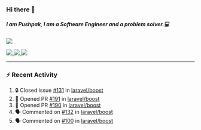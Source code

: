 ### Hi there 👋

##### I am Pushpak, I am a Software Engineer and a problem solver.💻

<a href='https://twitter.com/pushpak1300'><a href="https://pushpak1300.me/" target="_blank">
  <img src="https://img.shields.io/badge/website-%23E34F26.svg?&style=for-the-badge" />
</a> 
 
 <a href="https://twitter.com/pushpak1300" target="_blank">
  <img src="https://img.shields.io/badge/twitter-%231DA1F2.svg?&style=for-the-badge&logo=twitter&logoColor=white" />
</a> 

<a href="https://www.linkedin.com/in/pushpak-c-286b17b1/" target="_blank">
  <img src="https://img.shields.io/badge/linkedin-%230077B5.svg?&style=for-the-badge&logo=linkedin&logoColor=white" />
</a> 

<a href="https://dev.to/pushpak1300/" target="_blank">
  <img src="http://img.shields.io/badge/dev.to-gray?style=for-the-badge&logo=dev.to&?logoColor=white?logoWidth=100?label=" />
</a> 


</p>

---

### ⚡ Recent Activity

<!--START_SECTION:activity-->
1. 🔒 Closed issue [#131](https://github.com/laravel/boost/issues/131) in [laravel/boost](https://github.com/laravel/boost)
2. 💪 Opened PR [#191](https://github.com/laravel/boost/pull/191) in [laravel/boost](https://github.com/laravel/boost)
3. 💪 Opened PR [#190](https://github.com/laravel/boost/pull/190) in [laravel/boost](https://github.com/laravel/boost)
4. 🗣 Commented on [#132](https://github.com/laravel/boost/issues/132#issuecomment-3214138131) in [laravel/boost](https://github.com/laravel/boost)
5. 🗣 Commented on [#100](https://github.com/laravel/boost/issues/100#issuecomment-3213667027) in [laravel/boost](https://github.com/laravel/boost)
<!--END_SECTION:activity-->
